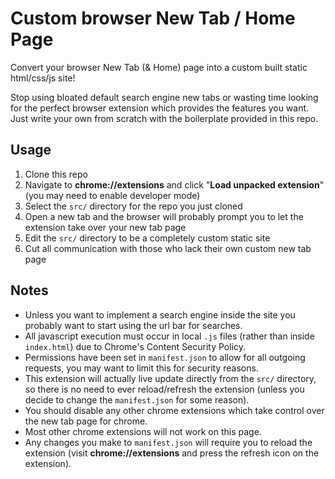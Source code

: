 # Custom browser New Tab / Home Page

Convert your browser New Tab (& Home) page into a custom built static html/css/js site!

Stop using bloated default search engine new tabs or wasting time looking for the perfect browser extension which provides the features you want. Just write your own from scratch with the boilerplate provided in this repo.

## Usage
1. Clone this repo
2. Navigate to **chrome://extensions** and click "**Load unpacked extension**" (you may need to enable developer mode)
3. Select the `src/` directory for the repo you just cloned
4. Open a new tab and the browser will probably prompt you to let the extension take over your new tab page
6. Edit the `src/` directory to be a completely custom static site
7. Cut all communication with those who lack their own custom new tab page

## Notes
 - Unless you want to implement a search engine inside the site you probably want to start using the url bar for searches.
 - All javascript execution must occur in local `.js` files (rather than inside `index.html`) due to Chrome's Content Security Policy.
 - Permissions have been set in `manifest.json` to allow for all outgoing requests, you may want to limit this for security reasons.
 - This extension will actually live update directly from the `src/` directory, so there is no need to ever reload/refresh the extension (unless you decide to change the `manifest.json` for some reason).
 - You should disable any other chrome extensions which take control over the new tab page for chrome.
 - Most other chrome extensions will not work on this page.
 - Any changes you make to `manifest.json` will require you to reload the extension (visit **chrome://extensions** and press the refresh icon on the extension).

